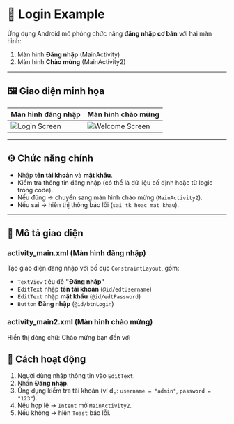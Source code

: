 # 🔑 Login Example

Ứng dụng Android mô phỏng chức năng **đăng nhập cơ bản** với hai màn hình:  
1. Màn hình **Đăng nhập** (MainActivity)  
2. Màn hình **Chào mừng** (MainActivity2)  

---

## 🖼️ Giao diện minh họa

| Màn hình đăng nhập | Màn hình chào mừng |
|--------------------|--------------------|
| ![Login Screen](./Image/Login1.png) | ![Welcome Screen](./Image/Login2.png) |

---

## ⚙️ Chức năng chính
- Nhập **tên tài khoản** và **mật khẩu**.  
- Kiểm tra thông tin đăng nhập (có thể là dữ liệu cố định hoặc từ logic trong code).  
- Nếu đúng → chuyển sang màn hình chào mừng (`MainActivity2`).  
- Nếu sai → hiển thị thông báo lỗi (`sai tk hoac mat khau`).  

---

## 🧩 Mô tả giao diện

### **activity_main.xml (Màn hình đăng nhập)**
Tạo giao diện đăng nhập với bố cục `ConstraintLayout`, gồm:
- `TextView` tiêu đề **"Đăng nhập"**  
- `EditText` nhập **tên tài khoản** (`@id/edtUsername`)  
- `EditText` nhập **mật khẩu** (`@id/edtPassword`)  
- `Button` **Đăng nhập** (`@id/btnLogin`)  



### **activity_main2.xml (Màn hình chào mừng)**
Hiển thị dòng chữ: Chào mừng bạn đến với


## 🚀 Cách hoạt động
1. Người dùng nhập thông tin vào `EditText`.  
2. Nhấn **Đăng nhập**.  
3. Ứng dụng kiểm tra tài khoản (ví dụ: `username = "admin"`, `password = "123"`).  
4. Nếu hợp lệ → `Intent` mở `MainActivity2`.  
5. Nếu không → hiện `Toast` báo lỗi.
